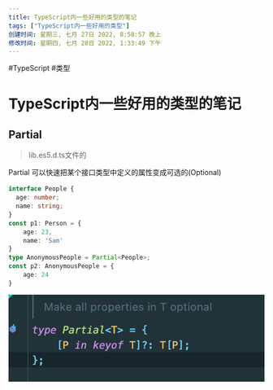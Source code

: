 ```yaml
---
title: TypeScript内一些好用的类型的笔记
tags: ["TypeScript内一些好用的类型"]
创建时间: 星期三, 七月 27日 2022, 8:58:57 晚上
修改时间: 星期四, 七月 28日 2022, 1:33:49 下午
---
```

#TypeScript #类型

# TypeScript内一些好用的类型的笔记

## Partial
> lib.es5.d.ts文件的

Partial<T> 可以快速把某个接口类型中定义的属性变成可选的(Optional)
```typescript
interface People {
  age: number;
  name: string;
}
const p1: Person = {
	age: 23,
	name: 'Sam'
}
type AnonymousPeople = Partial<People>;
const p2: AnonymousPeople = {
	age: 24
}
```

![](https://raw.githubusercontent.com/Hbisedm/my-blob-picGo/main/img/202206192002513.png)

